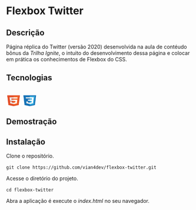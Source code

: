 # Flexbox Twitter

## Descrição
Página réplica do Twitter (versão 2020) desenvolvida na aula de contéudo bônus da _Trilha Ignite_, o intuito do desenvolvimento dessa página e colocar em prática os conhecimentos de Flexbox do CSS.

## Tecnologias
<div style="display: inline_block"><br>
  <img align="center" alt="img-html" height="30" width="40" src="https://raw.githubusercontent.com/devicons/devicon/master/icons/html5/html5-original.svg">
  <img align="center" alt="img-css" height="30" width="40" src="https://raw.githubusercontent.com/devicons/devicon/master/icons/css3/css3-original.svg">
</div>

## Demostração

## Instalação
Clone o repositório.
~~~
git clone https://github.com/vian4dev/flexbox-twitter.git
~~~
Acesse o diretório do projeto.
~~~
cd flexbox-twitter
~~~
Abra a aplicação é execute o _index.html_ no seu navegador.

